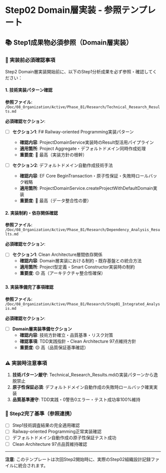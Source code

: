 # Step02 Domain層実装 - 参照テンプレート

## 📚 Step1成果物必須参照（Domain層実装）

### 🔴 実装前必須確認事項
Step2 Domain層実装開始前に、以下のStep1分析成果を必ず参照・確認してください：

#### 1. 技術実装パターン確認
**参照ファイル**: `/Doc/08_Organization/Active/Phase_B1/Research/Technical_Research_Results.md`

**必須確認セクション**:
- [ ] **セクション1**: F# Railway-oriented Programming実装パターン
  - **確認内容**: ProjectDomainService実装時のResult型活用パイプライン
  - **適用箇所**: Project Aggregate・デフォルトドメイン同時作成処理
  - **重要度**: 🔴 最高（実装方針の根幹）

- [ ] **セクション2**: デフォルトドメイン自動作成技術手法
  - **確認内容**: EF Core BeginTransaction・原子性保証・失敗時ロールバック戦略
  - **適用箇所**: ProjectDomainService.createProjectWithDefaultDomain実装
  - **重要度**: 🔴 最高（データ整合性の要）

#### 2. 実装制約・依存関係確認
**参照ファイル**: `/Doc/08_Organization/Active/Phase_B1/Research/Dependency_Analysis_Results.md`

**必須確認セクション**:
- [ ] **セクション1**: Clean Architecture層間依存関係
  - **確認内容**: Domain層実装における制約・既存基盤との統合方法
  - **適用箇所**: Project型定義・Smart Constructor実装時の制約
  - **重要度**: 🟡 高（アーキテクチャ整合性確保）

#### 3. 実装準備完了事項確認
**参照ファイル**: `/Doc/08_Organization/Active/Phase_B1/Research/Step01_Integrated_Analysis.md`

**必須確認セクション**:
- [ ] **Domain層実装準備セクション**
  - **確認内容**: 技術方針確立・品質基準・リスク対策
  - **確認事項**: TDD実践指針・Clean Architecture 97点維持方針
  - **重要度**: 🟡 高（品質保証基準確認）

### ⚠️ 実装時注意事項
1. **技術パターン厳守**: Technical_Research_Results.mdの実装パターンから逸脱禁止
2. **原子性保証必須**: デフォルトドメイン自動作成の失敗時ロールバック確実実装
3. **品質基準遵守**: TDD実践・0警告0エラー・テスト成功率100%維持

### 🎯 Step2完了基準（参照連携）
- [ ] Step1技術調査結果の完全適用確認
- [ ] Railway-oriented Programming正常実装確認
- [ ] デフォルトドメイン自動作成の原子性保証テスト成功
- [ ] Clean Architecture 97点品質維持確認

---

**注意**: このテンプレートは次回Step2開始時に、実際のStep02組織設計記録ファイルに統合されます。